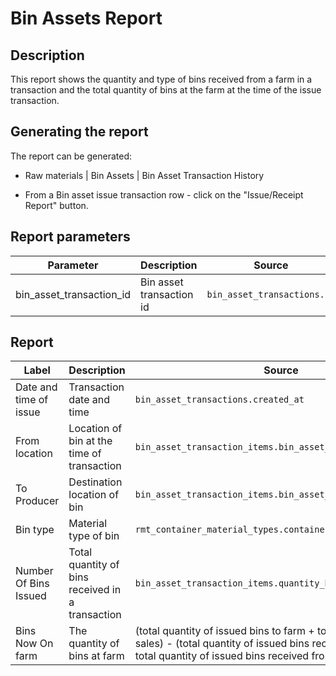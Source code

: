 
# Bin Assets Report

## Description
This report shows the quantity  and type of bins received from a farm in a transaction and the total quantity of bins  at the farm at the time of the issue
transaction.

## Generating the report
The report can be generated:

* Raw materials | Bin Assets | Bin Asset Transaction History
  
* From a Bin asset issue transaction  row  - click on the "Issue/Receipt Report" button.

## Report parameters
| Parameter | Description | Source |
| ----- | ----------- | ------ |
| bin_asset_transaction_id | Bin asset transaction id |`bin_asset_transactions.id`  |
## Report 
| Label | Description | Source |
| ----- | ----------- | ------ |
|Date and time of issue|Transaction date and time  | `bin_asset_transactions.created_at`|
|From location|Location of bin at the time of transaction  | `bin_asset_transaction_items.bin_asset_from_location_id`|
|To Producer|Destination location of bin  | `bin_asset_transaction_items.bin_asset_to_location_id`|
|Bin type| Material type of bin | `rmt_container_material_types.container_material_type_code`|
|Number Of Bins Issued| Total quantity of bins received  in a transaction | `bin_asset_transaction_items.quantity_bins`|
|Bins Now On farm|The quantity of bins at farm  | (total quantity of issued bins to farm + total bins issued by bin sales) - (total quantity of issued bins received from farm + total quantity of issued bins received from deliveries)|
